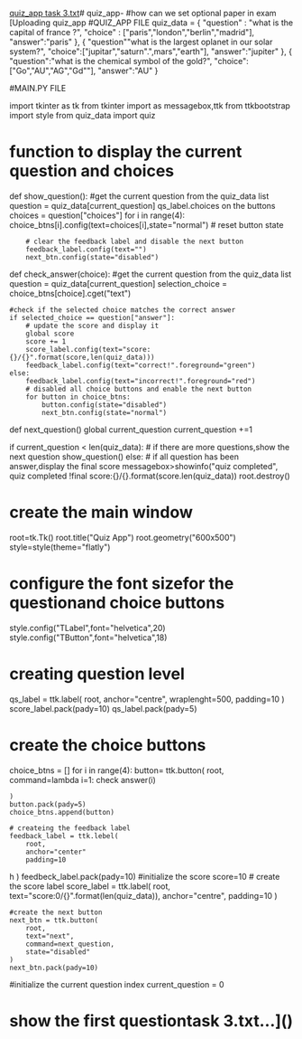 [quiz_app task 3.txt](https://github.com/user-attachments/files/16051457/quiz_app.task.3.txt)# quiz_app-
#how can we set optional paper in exam
[Uploading quiz_app 
		#QUIZ_APP FILE 
quiz_data = {
    "question" : "what is the capital of france ?",
    "choice" : ["paris","london","berlin","madrid"],
    "answer":"paris"
},
{
    "question""what is the largest oplanet in our solar system?",
    "choice":["jupitar","saturn".",mars","earth"],
    "answer":"jupiter"
},
{
    "question":"what is the chemical symbol of the  gold?",
    "choice":["Go","AU","AG","Gd""],
    "answer":"AU"
}
		

#MAIN.PY FILE 

import tkinter as tk
from tkinter import as messagebox,ttk
from ttkbootstrap import style
from quiz_data import quiz

# function to display the current question and choices
def show_question():
    #get the current question from the quiz_data list
    question = quiz_data[current_question]
    qs_label.choices on the buttons
    choices = question["choices"]
    for i in range(4):
        choice_btns[i].config(text=choices[i],state="normal") # reset button state

        # clear the feedback label and disable the next button
        feedback_label.config(text="")
        next_btn.config(state="disabled")

def check_answer(choice):
     #get the current question from the quiz_data list
    question = quiz_data[current_question]
    selection_choice = choice_btns[choice].cget("text")

    #check if the selected choice matches the correct answer
    if selected_choice == question["answer"]:
        # update the score and display it 
        global score
        score += 1
        score_label.config(text="score:{}/{}".format(score,len(quiz_data)))
        feedback_label.config(text="correct!".foreground="green")
    else:
        feedback_label.config(text="incorrect!".foreground="red")
        # disabled all choice buttons and enable the next button
        for button in choice_btns:
            button.config(state="disabled")
            next_btn.config(state="normal")

def next_question()
    global current_question
    current_question +=1

if current_question < len(quiz_data):
    # if there are more questions,show the next question
    show_question()
else:
    # if all question has been answer,display the final score
    messagebox>showinfo("quiz completed",
                        quiz completed !final score:{}/{}.format(score.len(quiz_data)) 
                        root.destroy()
# create the main window
root=tk.Tk()
root.title("Quiz App")
root.geometry("600x500")
style=style(theme="flatly")

# configure the font sizefor the questionand choice buttons
style.config("TLabel",font="helvetica",20)
style.config("TButton",font="helvetica",18)
# creating question level
qs_label = ttk.label(
    root,
    anchor="centre",
    wraplenght=500,
    padding=10
    )
    score_label.pack(pady=10)
qs_label.pack(pady=5)
# create the choice buttons
choice_btns = []
for i in range(4):
    button= ttk.button(
        root,
        command=lambda i=1: check answer(i)

    )
    button.pack(pady=5)
    choice_btns.append(button)

    # createing the feedback label
    feedback_label = ttk.lebel(
        root,
        anchor="center"
        padding=10
h    )
    feedbeck_label.pack(pady=10)
    #initialize the score
    score=10
    # create the score label
    score_label = ttk.label(
        root,
        text="score:0/{}".format(len(quiz_data)),
        anchor="centre",
        padding=10
    )

    #create the next button
    next_btn = ttk.button(
        root,
        text="next",
        command=next_question,
        state="disabled"
    )
    next_btn.pack(pady=10)
#initialize the current question index
current_question = 0

# show the first questiontask 3.txt…]()
